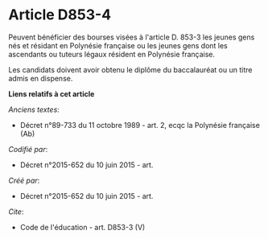 # Article D853-4

Peuvent bénéficier des bourses visées à l'article D. 853-3 les jeunes gens nés et résidant en Polynésie française ou les
jeunes gens dont les ascendants ou tuteurs légaux résident en Polynésie française. 

Les candidats doivent avoir obtenu le diplôme du baccalauréat ou un titre admis en dispense.

**Liens relatifs à cet article**

_Anciens textes_:

  - Décret n°89-733 du 11 octobre 1989 - art. 2, ecqc la Polynésie française (Ab)

_Codifié par_:

  - Décret n°2015-652 du 10 juin 2015 - art.

_Créé par_:

  - Décret n°2015-652 du 10 juin 2015 - art.

_Cite_:

  - Code de l'éducation - art. D853-3 (V)
